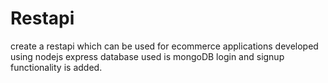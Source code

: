 # Restapi
create a restapi which can be used for ecommerce applications 
developed using nodejs express database used is mongoDB 
login and signup functionality is added.
